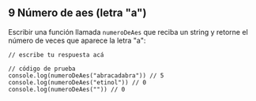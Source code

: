 ## 9 Número de aes (letra "a")

Escribir una función llamada `numeroDeAes` que reciba un string y retorne el número de veces que aparece la letra "a":

```
// escribe tu respuesta acá

// código de prueba
console.log(numeroDeAes("abracadabra")) // 5
console.log(numeroDeAes("etinol")) // 0
console.log(numeroDeAes("")) // 0
```